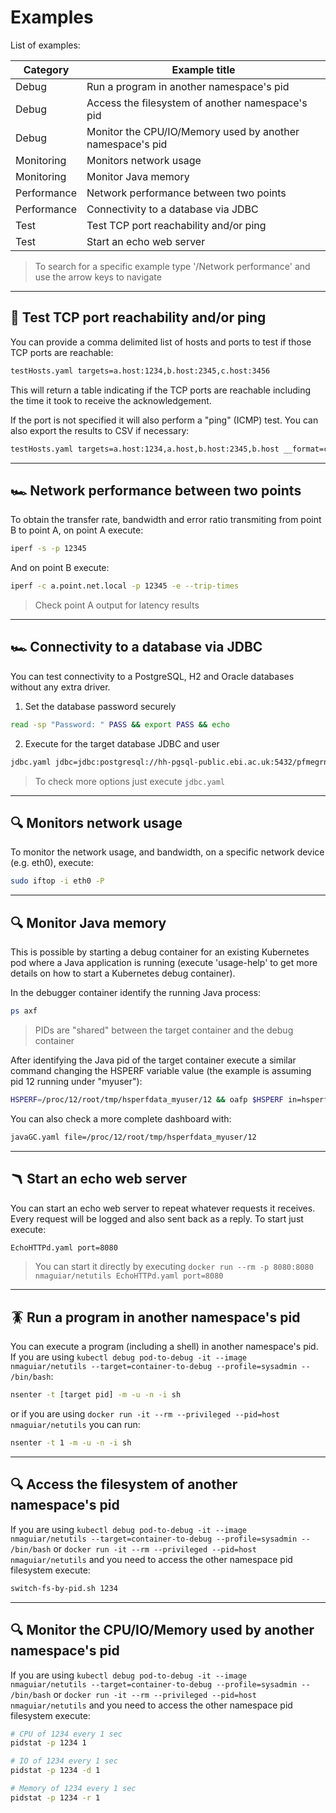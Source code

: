 # Examples

List of examples:

| Category | Example title |
|----------|---------------|
| Debug | Run a program in another namespace's pid |
| Debug | Access the filesystem of another namespace's pid |
| Debug | Monitor the CPU/IO/Memory used by another namespace's pid |
| Monitoring | Monitors network usage |
| Monitoring | Monitor Java memory |
| Performance | Network performance between two points |
| Performance | Connectivity to a database via JDBC |
| Test | Test TCP port reachability and/or ping |
| Test | Start an echo web server |

> To search for a specific example type '/Network performance<ENTER>' and use the arrow keys to navigate

---

## 📡 Test TCP port reachability and/or ping

You can provide a comma delimited list of hosts and ports to test if those TCP ports are reachable:

```bash
testHosts.yaml targets=a.host:1234,b.host:2345,c.host:3456
```

This will return a table indicating if the TCP ports are reachable including the time it took to receive the acknowledgement.

If the port is not specified it will also perform a "ping" (ICMP) test. 
You can also export the results to CSV if necessary:

```bash
testHosts.yaml targets=a.host:1234,a.host,b.host:2345,b.host __format=csv
```

---

## 🏎️  Network performance between two points

To obtain the transfer rate, bandwidth and error ratio transmiting from point B to point A, on point A execute:

```bash
iperf -s -p 12345
```

And on point B execute:

```bash
iperf -c a.point.net.local -p 12345 -e --trip-times
```

> Check point A output for latency results

---

## 🏎️  Connectivity to a database via JDBC

You can test connectivity to a PostgreSQL, H2 and Oracle databases without any extra driver. 

1. Set the database password securely

```bash
read -sp "Password: " PASS && export PASS && echo
```

2. Execute for the target database JDBC and user

```bash
jdbc.yaml jdbc=jdbc:postgresql://hh-pgsql-public.ebi.ac.uk:5432/pfmegrnargs user=reader pass=$PASS
```

> To check more options just execute ```jdbc.yaml```

---

## 🔍 Monitors network usage

To monitor the network usage, and bandwidth, on a specific network device (e.g. eth0), execute:

```bash
sudo iftop -i eth0 -P
```

---

## 🔍 Monitor Java memory

This is possible by starting a debug container for an existing Kubernetes pod where a Java application is running (execute 'usage-help' to get more details on how to start a Kubernetes debug container).

In the debugger container identify the running Java process:

```bash
ps axf
```

> PIDs are "shared" between the target container and the debug container

After identifying the Java pid of the target container execute a similar command changing the HSPERF variable value (the example is assuming pid 12 running under "myuser"):

```bash
HSPERF=/proc/12/root/tmp/hsperfdata_myuser/12 && oafp $HSPERF in=hsperf path=java out=grid grid="[[(title:Threads,type:chart,obj:'int threads.live:green:live threads.livePeak:red:peak threads.daemon:blue:daemon -min:0')|(title:Class Loaders,type:chart,obj:'int cls.loadedClasses:blue:loaded cls.unloadedClasses:red:unloaded')]|[(title:Heap,type:chart,obj:'bytes __mem.total:red:total __mem.used:blue:used -min:0')|(title:Metaspace,type:chart,obj:'bytes __mem.metaTotal:blue:total __mem.metaUsed:green:used -min:0')]]" loop=1
```

You can also check a more complete dashboard with:

```bash
javaGC.yaml file=/proc/12/root/tmp/hsperfdata_myuser/12
```

---

## 🪃  Start an echo web server

You can start an echo web server to repeat whatever requests it receives. Every request will be logged and also sent back as a reply. To start just execute:

```bash
EchoHTTPd.yaml port=8080
```

> You can start it directly by executing ```docker run --rm -p 8080:8080 nmaguiar/netutils EchoHTTPd.yaml port=8080```

---

## 🪳 Run a program in another namespace's pid 

You can execute a program (including a shell) in another namespace's pid. 
If you are using ```kubectl debug pod-to-debug -it --image nmaguiar/netutils --target=container-to-debug --profile=sysadmin -- /bin/bash```:

```bash
nsenter -t [target pid] -m -u -n -i sh
```

or if you are using ```docker run -it --rm --privileged --pid=host nmaguiar/netutils``` you can run:

```bash
nsenter -t 1 -m -u -n -i sh
```

---

## 🔍 Access the filesystem of another namespace's pid

If you are using ```kubectl debug pod-to-debug -it --image nmaguiar/netutils --target=container-to-debug --profile=sysadmin -- /bin/bash``` or ```docker run -it --rm --privileged --pid=host nmaguiar/netutils``` and you need to access the other namespace pid filesystem execute:

```bash
switch-fs-by-pid.sh 1234
```

---

## 🔍 Monitor the CPU/IO/Memory used by another namespace's pid

If you are using ```kubectl debug pod-to-debug -it --image nmaguiar/netutils --target=container-to-debug --profile=sysadmin -- /bin/bash``` or ```docker run -it --rm --privileged --pid=host nmaguiar/netutils``` and you need to access the other namespace pid filesystem execute:

```bash
# CPU of 1234 every 1 sec
pidstat -p 1234 1

# IO of 1234 every 1 sec
pidstat -p 1234 -d 1

# Memory of 1234 every 1 sec
pidstat -p 1234 -r 1
```
